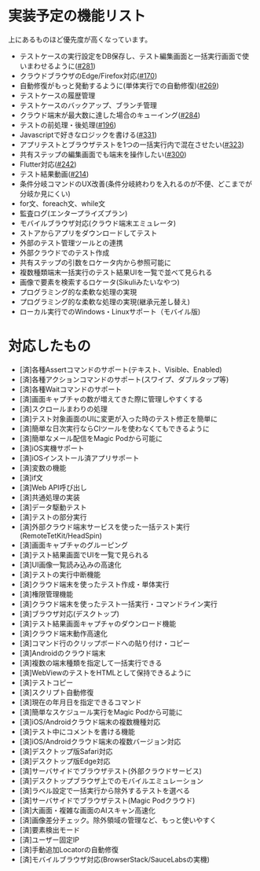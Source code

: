 # 実装予定の機能リスト

上にあるものほど優先度が高くなっています。

- テストケースの実行設定をDB保存し、テスト編集画面と一括実行画面で使いまわせるように([#281](https://github.com/Magic-Pod/japanese-issue-and-doc/issues/281))
- クラウドブラウザのEdge/Firefox対応([#170](https://github.com/Magic-Pod/japanese-issue-and-doc/issues/170))
- 自動修復がもっと発動するように(単体実行での自動修復)([#269](https://github.com/Magic-Pod/japanese-issue-and-doc/issues/269))
- テストケースの履歴管理
- テストケースのバックアップ、ブランチ管理
- クラウド端末が最大数に達した場合のキューイング([#284](https://github.com/Magic-Pod/japanese-issue-and-doc/issues/284))
- テストの前処理・後処理([#196](https://github.com/Magic-Pod/japanese-issue-and-doc/issues/196))
- Javascriptで好きなロジックを書ける([#331](https://github.com/Magic-Pod/japanese-issue-and-doc/issues/331))
- アプリテストとブラウザテストを1つの一括実行内で混在させたい([#323](https://github.com/Magic-Pod/japanese-issue-and-doc/issues/323))
- 共有ステップの編集画面でも端末を操作したい([#300](https://github.com/Magic-Pod/japanese-issue-and-doc/issues/300))
- Flutter対応([#242](https://github.com/Magic-Pod/japanese-issue-and-doc/issues/242))
- テスト結果動画([#214](https://github.com/Magic-Pod/japanese-issue-and-doc/issues/214))
- 条件分岐コマンドのUX改善(条件分岐終わりを入れるのが不便、どこまでが分岐か見にくい)
- for文、foreach文、while文
- 監査ログ(エンタープライズプラン)
- モバイルブラウザ対応(クラウド端末エミュレータ)
- ストアからアプリをダウンロードしてテスト
- 外部のテスト管理ツールとの連携
- 外部クラウドでのテスト作成
- 共有ステップの引数をロケータ内から参照可能に
- 複数種類端末一括実行のテスト結果UIを一覧で並べて見られる
- 画像で要素を検索するロケータ(Sikuliみたいなやつ)
- プログラミング的な柔軟な処理の実現
- プログラミング的な柔軟な処理の実現(継承元差し替え)
- ローカル実行でのWindows・Linuxサポート（モバイル版)

# 対応したもの

- [済]各種Assertコマンドのサポート(テキスト、Visible、Enabled)
- [済]各種アクションコマンドのサポート(スワイプ、ダブルタップ等)
- [済]各種Waitコマンドのサポート
- [済]画面キャプチャの数が増えてきた際に管理しやすくする
- [済]スクロールまわりの処理
- [済]テスト対象画面のUIに変更が入った時のテスト修正を簡単に
- [済]簡単な日次実行ならCIツールを使わなくてもできるように
- [済]簡単なメール配信をMagic Podから可能に
- [済]iOS実機サポート
- [済]iOSインストール済アプリサポート
- [済]変数の機能
- [済]if文
- [済]Web API呼び出し
- [済]共通処理の実装
- [済]データ駆動テスト
- [済]テストの部分実行
- [済]外部クラウド端末サービスを使った一括テスト実行(RemoteTetKit/HeadSpin)
- [済]画面キャプチャのグルーピング
- [済]テスト結果画面でUIを一覧で見られる
- [済]UI画像一覧読み込みの高速化
- [済]テストの実行中断機能
- [済]クラウド端末を使ったテスト作成・単体実行
- [済]権限管理機能
- [済]クラウド端末を使ったテスト一括実行・コマンドライン実行
- [済]ブラウザ対応(デスクトップ)
- [済]テスト結果画面キャプチャのダウンロード機能
- [済]クラウド端末動作高速化
- [済]コマンド行のクリップボードへの貼り付け・コピー
- [済]Androidのクラウド端末
- [済]複数の端末種類を指定して一括実行できる
- [済]WebViewのテストをHTMLとして保持できるように
- [済]テストコピー
- [済]スクリプト自動修復
- [済]現在の年月日を指定できるコマンド
- [済]簡単なスケジュール実行をMagic Podから可能に
- [済]iOS/Androidクラウド端末の複数機種対応
- [済]テスト中にコメントを書ける機能
- [済]iOS/Androidクラウド端末の複数バージョン対応
- [済]デスクトップ版Safari対応
- [済]デスクトップ版Edge対応
- [済]サーバサイドでブラウザテスト(外部クラウドサービス)
- [済]デスクトップブラウザ上でのモバイルエミュレーション
- [済]ラベル設定で一括実行から除外するテストを選べる
- [済]サーバサイドでブラウザテスト(Magic Podクラウド)
- [済]大画面・複雑な画面のAIスキャン高速化
- [済]画像差分チェック。除外領域の管理など、もっと使いやすく
- [済]要素検出モード
- [済]ユーザー固定IP
- [済]手動追加Locatorの自動修復
- [済]モバイルブラウザ対応(BrowserStack/SauceLabsの実機)

